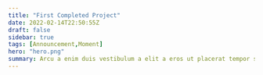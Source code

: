 ```yaml
---
title: "First Completed Project"
date: 2022-02-14T22:50:55Z
draft: false
sidebar: true
tags: [Announcement,Moment]
hero: "hero.png"
summary: Arcu a enim duis vestibulum a elit a eros ut placerat tempor suspendisse a non id a vestibulum a suspendisse adipiscing ullamcorper velit sociosqu himenaeos quisque pulvinar imperdiet.Nostra enim parturient eu pharetra condimentum consequat odio vestibulum adipiscing a sociosqu.
---
```

